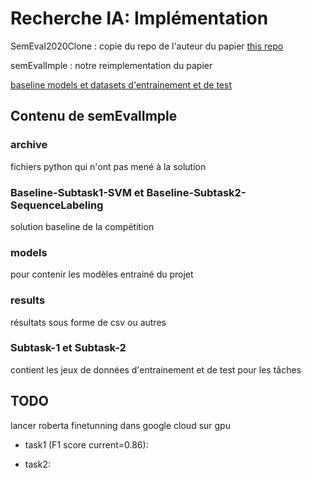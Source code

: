 # Recherche IA: Implémentation

SemEval2020Clone : copie du repo de l'auteur du papier [this repo](https://github.com/lenyabloko/SemEval2020)

semEvalImple : notre reimplementation du papier

[baseline models et datasets d'entrainement et de test](https://github.com/arielsho/SemEval-2020-Task-5)


## Contenu de semEvalImple
### archive 

fichiers python qui n'ont pas mené à la solution

### Baseline-Subtask1-SVM et Baseline-Subtask2-SequenceLabeling

solution baseline de la compétition

### models

pour contenir les modèles entrainé du projet

### results

résultats sous forme de csv ou autres

### Subtask-1 et Subtask-2

contient les jeux de données d'entrainement et de test pour les tâches

## TODO

lancer roberta finetunning dans google cloud sur gpu

- task1 (F1 score current=0.86):
	

- task2:
	